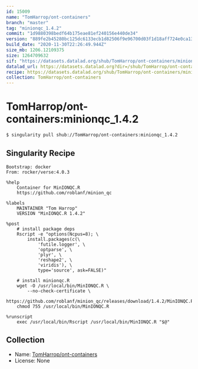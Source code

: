 ```yaml
---
id: 15009
name: "TomHarrop/ont-containers"
branch: "master"
tag: "minionqc_1.4.2"
commit: "1d9880398bedf64b175eae81ef240156e440de34"
version: "889fe2b45280bc125dc6133ecb1d82506f9e96700d03f1d18aff724e0ca13a67"
build_date: "2020-11-30T22:26:49.944Z"
size_mb: 1206.12109375
size: 1264709632
sif: "https://datasets.datalad.org/shub/TomHarrop/ont-containers/minionqc_1.4.2/2020-11-30-1d988039-889fe2b4/889fe2b45280bc125dc6133ecb1d82506f9e96700d03f1d18aff724e0ca13a67.sif"
datalad_url: https://datasets.datalad.org?dir=/shub/TomHarrop/ont-containers/minionqc_1.4.2/2020-11-30-1d988039-889fe2b4/
recipe: https://datasets.datalad.org/shub/TomHarrop/ont-containers/minionqc_1.4.2/2020-11-30-1d988039-889fe2b4/Singularity
collection: TomHarrop/ont-containers
---
```


# TomHarrop/ont-containers:minionqc_1.4.2

```bash
$ singularity pull shub://TomHarrop/ont-containers:minionqc_1.4.2
```

## Singularity Recipe

```singularity
Bootstrap: docker
From: rocker/verse:4.0.3

%help
    Container for MinIONQC.R
    https://github.com/roblanf/minion_qc

%labels
    MAINTAINER "Tom Harrop"
    VERSION "MinIONQC.R 1.4.2"

%post
    # install package deps
    Rscript -e "options(Ncpus=8); \
        install.packages(c(\
            'futile.logger', \
            'optparse', \
            'plyr', \
            'reshape2', \
            'viridis'), \
            type='source', ask=FALSE)"

    # install minionqc.R
    wget -O /usr/local/bin/MinIONQC.R \
        --no-check-certificate \
        https://github.com/roblanf/minion_qc/releases/download/1.4.2/MinIONQC.R
    chmod 755 /usr/local/bin/MinIONQC.R

%runscript
    exec /usr/local/bin/Rscript /usr/local/bin/MinIONQC.R "$@"
```

## Collection

 - Name: [TomHarrop/ont-containers](https://github.com/TomHarrop/ont-containers)
 - License: None

